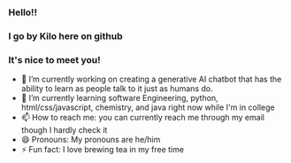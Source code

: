 ### Hello!! 
### I go by Kilo here on github
### It's nice to meet you!


- 🔭 I’m currently working on creating a generative AI chatbot that has the ability to learn as people talk to it just as humans do.
- 🌱 I’m currently learning software Engineering, python, html/css/javascript, chemistry, and java right now while I'm in college
- 📫 How to reach me: you can currently reach me through my email though I hardly check it
- 😄 Pronouns: My pronouns are he/him
- ⚡ Fun fact: I love brewing tea in my free time

